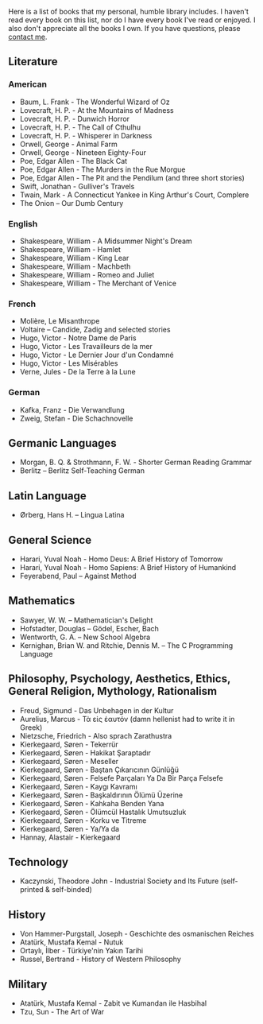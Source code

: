 Here is a list of books that my personal, humble library includes. I haven't read every book on this list, nor do I have every book I've read or enjoyed. I also don't appreciate all the books I own. If you have questions, please [contact me](mailto:serhanekici@serhanekici.com).

## Literature

### American

* Baum, L. Frank - The Wonderful Wizard of Oz
* Lovecraft, H. P. - At the Mountains of Madness
* Lovecraft, H. P. - Dunwich Horror
* Lovecraft, H. P. - The Call of Cthulhu
* Lovecraft, H. P. - Whisperer in Darkness
* Orwell, George - Animal Farm
* Orwell, George - Nineteen Eighty-Four
* Poe, Edgar Allen - The Black Cat
* Poe, Edgar Allen - The Murders in the Rue Morgue
* Poe, Edgar Allen - The Pit and the Pendilum (and three short stories)
* Swift, Jonathan - Gulliver's Travels
* Twain, Mark - A Connecticut Yankee in King Arthur's Court, Complere
* The Onion – Our Dumb Century

### English

* Shakespeare, William - A Midsummer Night's Dream
* Shakespeare, William - Hamlet
* Shakespeare, William - King Lear
* Shakespeare, William - Machbeth
* Shakespeare, William - Romeo and Juliet
* Shakespeare, William - The Merchant of Venice

### French

* Molière, Le Misanthrope
* Voltaire – Candide, Zadig and selected stories
* Hugo, Victor - Notre Dame de Paris
* Hugo, Victor - Les Travailleurs de la mer
* Hugo, Victor - Le Dernier Jour d'un Condamné
* Hugo, Victor - Les Misérables
* Verne, Jules - De la Terre à la Lune

### German

* Kafka, Franz - Die Verwandlung
* Zweig, Stefan - Die Schachnovelle

## Germanic Languages

* Morgan, B. Q. & Strothmann, F. W. - Shorter German Reading Grammar
* Berlitz – Berlitz Self-Teaching German

## Latin Language

* Ørberg, Hans H. – Lingua Latina

## General Science

* Harari, Yuval Noah - Homo Deus: A Brief History of Tomorrow
* Harari, Yuval Noah - Homo Sapiens: A Brief History of Humankind
* Feyerabend, Paul – Against Method

## Mathematics

* Sawyer, W. W. – Mathematician's Delight
* Hofstadter, Douglas – Gödel, Escher, Bach
* Wentworth, G. A. – New School Algebra
* Kernighan, Brian W. and Ritchie, Dennis M. – The C Programming Language

## Philosophy, Psychology, Aesthetics, Ethics, General Religion, Mythology, Rationalism

* Freud, Sigmund - Das Unbehagen in der Kultur
* Aurelius, Marcus - Τὰ εἰς ἑαυτόν (damn hellenist had to write it in Greek)
* Nietzsche, Friedrich - Also sprach Zarathustra
* Kierkegaard, Søren - Tekerrür
* Kierkegaard, Søren - Hakikat Şaraptadır
* Kierkegaard, Søren - Meseller
* Kierkegaard, Søren - Baştan Çıkarıcının Günlüğü
* Kierkegaard, Søren - Felsefe Parçaları Ya Da Bir Parça Felsefe
* Kierkegaard, Søren - Kaygı Kavramı
* Kierkegaard, Søren - Başkaldırının Ölümü Üzerine
* Kierkegaard, Søren - Kahkaha Benden Yana
* Kierkegaard, Søren - Ölümcül Hastalık Umutsuzluk
* Kierkegaard, Søren - Korku ve Titreme
* Kierkegaard, Søren - Ya/Ya da
* Hannay, Alastair - Kierkegaard

## Technology
* Kaczynski, Theodore John - Industrial Society and Its Future (self-printed & self-binded)

## History

* Von Hammer-Purgstall, Joseph - Geschichte des osmanischen Reiches
* Atatürk, Mustafa Kemal - Nutuk
* Ortaylı, İlber - Türkiye'nin Yakın Tarihi
* Russel, Bertrand - History of Western Philosophy

## Military
* Atatürk, Mustafa Kemal - Zabit ve Kumandan ile Hasbihal
* Tzu, Sun - The Art of War
